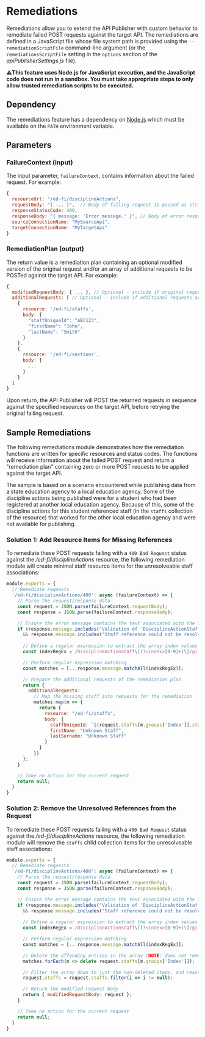 # Remediations
Remediations allow you to extend the API Publisher with custom behavior to remediate failed POST requests against the target API. The remediations are defined in a JavaScript file whose file system path is provided using the `--remediationScriptFile` command-line argument (or the `remediationsScriptFile` setting in the `options` section of the _apiPublisherSettings.js_ file).

⚠️**This feature uses Node.js for JavaScript execution, and the JavaScript code does not run in a sandbox. You must take appropriate steps to only allow trusted remediation scripts to be executed.**

## Dependency
The remediations feature has a dependency on [Node.js](https://nodejs.org/en/) which must be available on the `PATH` environment variable.

## Parameters

### FailureContext (input)
The input parameter, `failureContext`, contains information about the failed request. For example:
```javascript
{
  resourceUrl: "/ed-fi/disciplineActions",
  requestBody: "{ ... }",  // Body of failing request is passed as string
  responseStatusCode: 400,
  responseBody: "{ message: 'Error message.' }", // Body of error response is passed as string
  sourceConnectionName: "MySourceApi",
  targetConnectionName: "MyTargetApi"
}
```
### RemediationPlan (output)
The return value is a remediation plan containing an optional modified version of the original request and/or an array of additional requests to be POSTed against the target API. For example:
```javascript
{
  modifiedRequestBody: { ... }, // Optional - include if original request is modified
  additionalRequests: [ // Optional - include if additional requests are to be performed
    {
      resource: '/ed-fi/staffs',
      body: {
        "staffUniqueId": "ABC123",
        "firstName": "John",
        "lastName": "Smith"
      }
    },
    {
      resource: '/ed-fi/sections',
      body: {
        ...
      }
    }
  ]
}
```

Upon return, the API Publisher will POST the returned requests in sequence against the specified resources on the target API, before retrying the original failing request.

## Sample Remediations
The following remediations module demonstrates how the remediation functions are written for specific resources and status codes. The functions will receive information about the failed POST request and return a "remediation plan" containing zero or more POST requests to be applied against the target API.

The sample is based on a scenario encountered while publishing data from a state education agency to a local education agency. Some of the discipline actions being published were for a student who had been registered at another local education agency. Because of this, some of the discipline actions for this student referenced staff (in the `staffs` collection of the resource) that worked for the other local education agency and were not available for publishing.

### Solution 1: Add Resource Items for Missing References
To remediate these POST requests failing with a `400 Bad Request` status against the _/ed-fi/disciplineActions_ resource, the following remediation module will create minimal staff resource items for the unresolveable staff associations:

```javascript
module.exports = {
  // Remediate requests 
  '/ed-fi/disciplineActions/400': async (failureContext) => {
    // Parse the request/response data
    const request = JSON.parse(failureContext.requestBody);
    const response = JSON.parse(failureContext.responseBody); 

    // Ensure the error message contains the text associated with the failure we're remediating
    if (response.message.includes("Validation of 'DisciplineActionStaffs' failed.") 
      && response.message.includes("Staff reference could not be resolved.")) {
      
      // Define a regular expression to extract the array index values from the validation message
      const indexRegEx = /DisciplineActionStaff\[(?<Index>[0-9]+)\]/gi;

      // Perform regular expression matching
      const matches = [...response.message.matchAll(indexRegEx)];

      // Prepare the additional requests of the remediation plan
      return { 
        additionalRequests:
          // Map the missing staff into requests for the remediation
          matches.map(m => { 
            return {
              resource: "/ed-fi/staffs", 
              body: { 
                staffUniqueId: `${request.staffs[m.groups['Index']].staffReference.staffUniqueId}`, 
                firstName: "Unknown Staff", 
                lastSurname: "Unknown Staff" 
              }
            }
          })
      };
    }

    // Take no action for the current request
    return null;
  }
}
```

### Solution 2: Remove the Unresolved References from the Request
To remediate these POST requests failing with a `400 Bad Request` status against the _/ed-fi/disciplineActions_ resource, the following remediation module will remove the `staffs` child collection items for the unresolveable staff associations:

```javascript
module.exports = {
  // Remediate requests 
  '/ed-fi/disciplineActions/400': async (failureContext) => {
    // Parse the request/response data
    const request = JSON.parse(failureContext.requestBody);
    const response = JSON.parse(failureContext.responseBody); 

    // Ensure the error message contains the text associated with the failure we're remediating
    if (response.message.includes("Validation of 'DisciplineActionStaffs' failed.") 
      && response.message.includes("Staff reference could not be resolved.")) {
      
      // Define a regular expression to extract the array index values from the validation message
      const indexRegEx = /DisciplineActionStaff\[(?<Index>[0-9]+)\]/gi;

      // Perform regular expression matching
      const matches = [...response.message.matchAll(indexRegEx)];

      // Delete the offending entries in the array (NOTE: does not remove the array items)
      matches.forEach(m => delete request.staffs[m.groups['Index']]);

      // Filter the array down to just the non-deleted items, and reassign
      request.staffs = request.staffs.filter(i => i != null);

      // Return the modified request body
      return { modifiedRequestBody: request };
    }

    // Take no action for the current request
    return null;
  }
}
```
